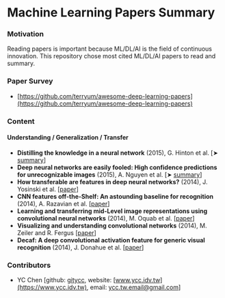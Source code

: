 # Machine Learning Papers Summary

### Motivation

Reading papers is important because ML/DL/AI is the field of continuous innovation. This repository chose most cited ML/DL/AI papers to read and summary.

### Paper Survey

* [https://github.com/terryum/awesome-deep-learning-papers](https://github.com/terryum/awesome-deep-learning-papers)

### Content

#### Understanding / Generalization / Transfer

* **Distilling the knowledge in a neural network** \(2015\), G. Hinton et al. \[➤ [s](understanding-generalization-transfer/distilling-the-knowledge-in-a-neural-network.md)[ummary](understanding-generalization-transfer/distilling-the-knowledge-in-a-neural-network.md)\]
* **Deep neural networks are easily fooled: High confidence predictions for unrecognizable images** \(2015\), A. Nguyen et al. \[➤ [summary](understanding-generalization-transfer/deep-neural-networks-are-easily-fooled-high-confidence-predictions-for-unrecognizable-images.md)\]
* **How transferable are features in deep neural networks?** \(2014\), J. Yosinski et al. \[[paper](http://papers.nips.cc/paper/5347-how-transferable-are-features-in-deep-neural-networks.pdf)\]
* **CNN features off-the-Shelf: An astounding baseline for recognition** \(2014\), A. Razavian et al. \[[paper](http://www.cv-foundation.org//openaccess/content_cvpr_workshops_2014/W15/papers/Razavian_CNN_Features_Off-the-Shelf_2014_CVPR_paper.pdf)\]
* **Learning and transferring mid-Level image representations using convolutional neural networks** \(2014\), M. Oquab et al. \[[paper](http://www.cv-foundation.org/openaccess/content_cvpr_2014/papers/Oquab_Learning_and_Transferring_2014_CVPR_paper.pdf)\]
* **Visualizing and understanding convolutional networks** \(2014\), M. Zeiler and R. Fergus \[[paper](http://arxiv.org/pdf/1311.2901)\]
* **Decaf: A deep convolutional activation feature for generic visual recognition** \(2014\), J. Donahue et al. \[[paper](http://arxiv.org/pdf/1310.1531)\]

### Contributors

- YC Chen \[github: [gitycc](https://github.com/GitYCC), website: [www.ycc.idv.tw](https://www.ycc.idv.tw), email: [ycc.tw.email@gmail.com](mailto:%20ycc.tw.email@gmail.com)\]

